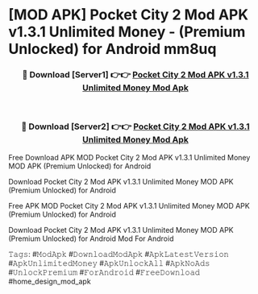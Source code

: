 # [MOD APK] Pocket City 2 Mod APK v1.3.1 Unlimited Money - (Premium Unlocked) for Android mm8uq



<div align="center">
<h3>🔴 Download [Server1] 👉👉 <a href="https://momento.my/?title=Pocket_City_2_Mod_APK_v1.3.1_Unlimited_Money">Pocket City 2 Mod APK v1.3.1 Unlimited Money Mod Apk</a></h3><br>

<h3>🔴 Download [Server2] 👉👉 <a href="https://momento.my/?title=Pocket_City_2_Mod_APK_v1.3.1_Unlimited_Money">Pocket City 2 Mod APK v1.3.1 Unlimited Money Mod Apk</a></h3>
</div>



Free Download APK MOD Pocket City 2 Mod APK v1.3.1 Unlimited Money MOD APK (Premium Unlocked) for Android

Download Pocket City 2 Mod APK v1.3.1 Unlimited Money MOD APK (Premium Unlocked) for Android

Free APK MOD Pocket City 2 Mod APK v1.3.1 Unlimited Money MOD APK (Premium Unlocked) for Android

Download Pocket City 2 Mod APK v1.3.1 Unlimited Money MOD APK (Premium Unlocked) for Android Mod For Android

𝚃𝚊𝚐𝚜: #𝙼𝚘𝚍𝙰𝚙𝚔 #𝙳𝚘𝚠𝚗𝚕𝚘𝚊𝚍𝙼𝚘𝚍𝙰𝚙𝚔 #𝙰𝚙𝚔𝙻𝚊𝚝𝚎𝚜𝚝𝚅𝚎𝚛𝚜𝚒𝚘𝚗 #𝙰𝚙𝚔𝚄𝚗𝚕𝚒𝚖𝚒𝚝𝚎𝚍𝙼𝚘𝚗𝚎𝚢 #𝙰𝚙𝚔𝚄𝚗𝚕𝚘𝚌𝚔𝙰𝚕𝚕 #𝙰𝚙𝚔𝙽𝚘𝙰𝚍𝚜 #𝚄𝚗𝚕𝚘𝚌𝚔𝙿𝚛𝚎𝚖𝚒𝚞𝚖 #𝙵𝚘𝚛𝙰𝚗𝚍𝚛𝚘𝚒𝚍 #𝙵𝚛𝚎𝚎𝙳𝚘𝚠𝚗𝚕𝚘𝚊𝚍 #home_design_mod_apk
